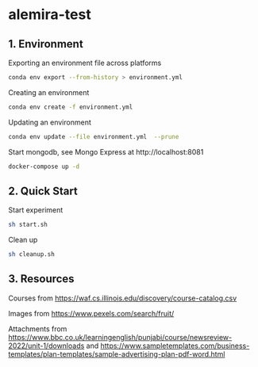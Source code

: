 # alemira-test

## 1. Environment

Exporting an environment file across platforms
```sh
conda env export --from-history > environment.yml
```

Creating an environment
```sh
conda env create -f environment.yml
```

Updating an environment
```sh
conda env update --file environment.yml  --prune
```

Start mongodb, see Mongo Express at http://localhost:8081
```sh
docker-compose up -d
```

## 2. Quick Start

Start experiment
```sh
sh start.sh
```

Clean up
```sh
sh cleanup.sh
```

## 3. Resources

Courses from https://waf.cs.illinois.edu/discovery/course-catalog.csv

Images from https://www.pexels.com/search/fruit/

Attachments from https://www.bbc.co.uk/learningenglish/punjabi/course/newsreview-2022/unit-1/downloads and https://www.sampletemplates.com/business-templates/plan-templates/sample-advertising-plan-pdf-word.html